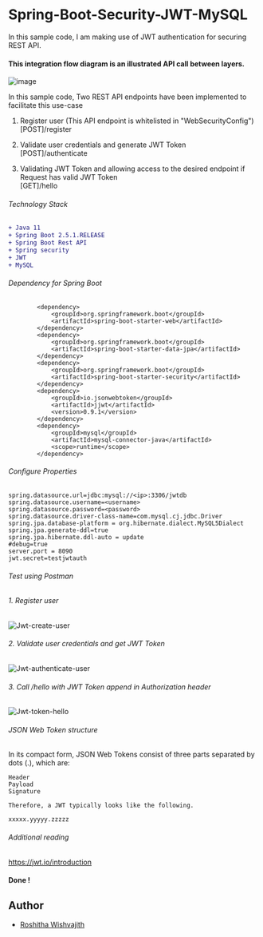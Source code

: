 # Spring-Boot-Security-JWT-MySQL

In this sample code, I am making use of JWT authentication for securing REST API.<br />

#### This integration flow diagram is an illustrated API call between layers.

![image](https://user-images.githubusercontent.com/67745525/147435733-fa0afdb4-56c7-4f20-9af5-b559f1dc298a.png)

In this sample code, Two REST API endpoints have been implemented to facilitate this use-case<br />

1. Register user (This API endpoint is whitelisted in "WebSecurityConfig")<br />
[POST]/register

2. Validate user credentials and generate JWT Token<br />
[POST]/authenticate

3. Validating JWT Token and allowing access to the desired endpoint if Request has valid JWT Token<br />
[GET]/hello

###### Technology Stack
```diff
+ Java 11
+ Spring Boot 2.5.1.RELEASE
+ Spring Boot Rest API
+ Spring security
+ JWT
+ MySQL
```
###### Dependency for Spring Boot 
```
		<dependency>
			<groupId>org.springframework.boot</groupId>
			<artifactId>spring-boot-starter-web</artifactId>
		</dependency>
		<dependency>
			<groupId>org.springframework.boot</groupId>
			<artifactId>spring-boot-starter-data-jpa</artifactId>
		</dependency>
		<dependency>
			<groupId>org.springframework.boot</groupId>
			<artifactId>spring-boot-starter-security</artifactId>
		</dependency>
		<dependency>
			<groupId>io.jsonwebtoken</groupId>
			<artifactId>jjwt</artifactId>
			<version>0.9.1</version>
		</dependency>
		<dependency>
			<groupId>mysql</groupId>
			<artifactId>mysql-connector-java</artifactId>
			<scope>runtime</scope>
		</dependency>
```
###### Configure Properties
```
spring.datasource.url=jdbc:mysql://<ip>:3306/jwtdb
spring.datasource.username=<username>
spring.datasource.password=<password>
spring.datasource.driver-class-name=com.mysql.cj.jdbc.Driver
spring.jpa.database-platform = org.hibernate.dialect.MySQL5Dialect
spring.jpa.generate-ddl=true
spring.jpa.hibernate.ddl-auto = update
#debug=true
server.port = 8090
jwt.secret=testjwtauth
```
###### Test using Postman
###### 1. Register user

![Jwt-create-user](https://user-images.githubusercontent.com/67745525/147435197-5a6fe7d3-636d-41b8-b97c-6eabfdee3524.png)

###### 2. Validate user credentials and get JWT Token<br />

![Jwt-authenticate-user](https://user-images.githubusercontent.com/67745525/147435241-e5462e46-ad0d-4474-af10-e0f547423b6e.png)

###### 3. Call /hello with JWT Token append in Authorization header<br />

![Jwt-token-hello](https://user-images.githubusercontent.com/67745525/147435332-734bb204-c298-4ef9-8ec9-f09fb5475891.png)

###### JSON Web Token structure
In its compact form, JSON Web Tokens consist of three parts separated by dots (.), which are:</br>
```
Header
Payload
Signature

Therefore, a JWT typically looks like the following.

xxxxx.yyyyy.zzzzz
```

###### Additional reading 

https://jwt.io/introduction
#### Done !

## Author
 * [Roshitha Wishvajith](https://github.com/rowishva?tab=repositories)


